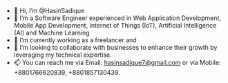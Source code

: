 - 👋 Hi, I’m @HasinSadique
- 👀 I’m a Software Engineer experienced in Web Application Development, Mobile App Development, Internet of Things (IoT), Artificial Intelligence (AI) and Machine Learning
- 🌱 I’m currently working as a freelancer and
- 💞️ I’m looking to collaborate with businesses to enhance their growth by leveraging my technical expertise.
- 📫 You can reach me via Email: hasinsadique7@gmail.com or via Mobile: +8801766620839, +8801857130439.

<!---
HasinSadique/HasinSadique is a ✨ special ✨ repository because its `README.md` (this file) appears on your GitHub profile.
You can click the Preview link to take a look at your changes.
--->
